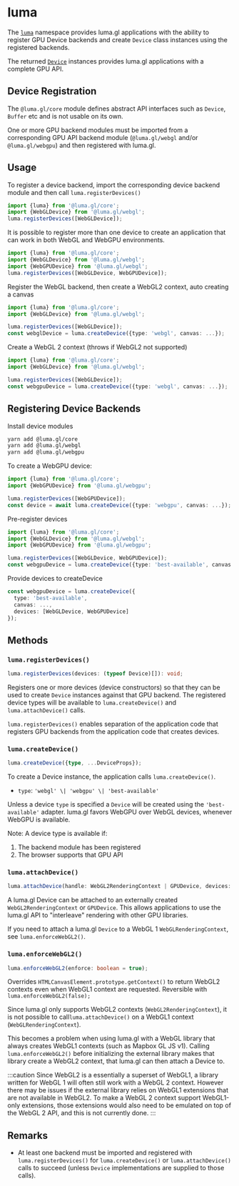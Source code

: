 # luma


The [`luma`](/docs/api-reference/core/luma) namespace provides luma.gl applications 
with the ability to register GPU Device backends and create `Device` class instances
using the registered backends.

The returned [`Device`](/docs/api-reference/core/device) instances provides 
luma.gl applications with a complete GPU API. 

## Device Registration

The `@luma.gl/core` module defines abstract API interfaces such as `Device`, `Buffer` etc and is not usable on its own. 

One or more GPU backend modules must be imported from a corresponding 
GPU API backend module (`@luma.gl/webgl` and/or `@luma.gl/webgpu`) and then registered with luma.gl.

## Usage

To register a device backend, import the corresponding device backend module and then call `luma.registerDevices()`

```typescript
import {luma} from '@luma.gl/core';
import {WebGLDevice} from '@luma.gl/webgl';
luma.registerDevices([WebGLDevice]);
```

It is possible to register more than one device to create an application
that can work in both WebGL and WebGPU environments. 

```typescript
import {luma} from '@luma.gl/core';
import {WebGLDevice} from '@luma.gl/webgl';
import {WebGPUDevice} from '@luma.gl/webgl';
luma.registerDevices([WebGLDevice, WebGPUDevice]);
```

Register the WebGL backend, then create a WebGL2 context, auto creating a canvas

```typescript
import {luma} from '@luma.gl/core';
import {WebGLDevice} from '@luma.gl/webgl';

luma.registerDevices([WebGLDevice]);
const webglDevice = luma.createDevice({type: 'webgl', canvas: ...});
```

Create a WebGL 2 context (throws if WebGL2 not supported)

```typescript
import {luma} from '@luma.gl/core';
import {WebGLDevice} from '@luma.gl/webgl';

luma.registerDevices([WebGLDevice]);
const webgpuDevice = luma.createDevice({type: 'webgl', canvas: ...});
```

## Registering Device Backends

Install device modules

```sh
yarn add @luma.gl/core
yarn add @luma.gl/webgl
yarn add @luma.gl/webgpu
```

To create a WebGPU device:

```typescript
import {luma} from '@luma.gl/core';
import {WebGPUDevice} from '@luma.gl/webgpu';

luma.registerDevices([WebGPUDevice]);
const device = await luma.createDevice({type: 'webgpu', canvas: ...});
```

Pre-register devices

```typescript
import {luma} from '@luma.gl/core';
import {WebGLDevice} from '@luma.gl/webgl';
import {WebGPUDevice} from '@luma.gl/webgpu';

luma.registerDevices([WebGLDevice, WebGPUDevice]);
const webgpuDevice = luma.createDevice({type: 'best-available', canvas: ...});
```

Provide devices to createDevice

```typescript
const webgpuDevice = luma.createDevice({
  type: 'best-available', 
  canvas: ..., 
  devices: [WebGLDevice, WebGPUDevice]
});
```

## Methods

### `luma.registerDevices()`

```typescript
luma.registerDevices(devices: (typeof Device)[]): void;
```

Registers one or more devices (device constructors) so that they can be used 
to create `Device` instances against that GPU backend. The registered device types
will be available to `luma.createDevice()` and `luma.attachDevice()` calls.

`luma.registerDevices()` enables separation of the application code that 
registers GPU backends from the application code that creates devices.

### `luma.createDevice()`

```typescript
luma.createDevice({type, ...DeviceProps});
```

To create a Device instance, the application calls `luma.createDevice()`.

- `type`: `'webgl' \| 'webgpu' \| 'best-available'`

Unless a device `type` is specified a `Device` will be created using the `'best-available'` adapter.
luma.gl favors WebGPU over WebGL devices, whenever WebGPU is available.

Note: A device type is available if:
1. The backend module has been registered
2. The browser supports that GPU API

### `luma.attachDevice()`

```ts
luma.attachDevice(handle: WebGL2RenderingContext | GPUDevice, devices: unknown[]);
```

A luma.gl Device can be attached to an externally created `WebGL2RenderingContext` or `GPUDevice`.
This allows applications to use the luma.gl API to "interleave" rendering with other GPU libraries.

If you need to attach a luma.gl `Device` to a WebGL 1 `WebGLRenderingContext`, see `luma.enforceWebGL2()`.


### `luma.enforceWebGL2()`

```ts
luma.enforceWebGL2(enforce: boolean = true);
```

Overrides `HTMLCanvasElement.prototype.getContext()` to return WebGL2 contexts even when WebGL1 context are requested. Reversible with `luma.enforceWebGL2(false);`

Since luma.gl only supports WebGL2 contexts (`WebGL2RenderingContext`), it is not possible to call`luma.attachDevice()` on a WebGL1 context (`WebGLRenderingContext`).

This becomes a problem when using luma.gl with a WebGL library that always creates WebGL1 contexts (such as Mapbox GL JS v1).
Calling `luma.enforceWebGL2()` before initializing the external library makes that library create a WebGL2 context, that luma.gl can then attach a Device to.

:::caution
Since WebGL2 is a essentially a superset of WebGL1, a library written for WebGL 1 will often still work with a WebGL 2 context. However there may be issues if the external library relies on WebGL1 extensions that are not available in WebGL2. To make a WebGL 2 context support WebGL1-only extensions, those extensions would also need to be emulated on top of the WebGL 2 API, and this is not currently done.
:::

## Remarks

- At least one backend must be imported and registered with `luma.registerDevices()` for `luma.createDevice()` or `luma.attachDevice()` calls to succeed (unless `Device` implementations are supplied to those calls).

